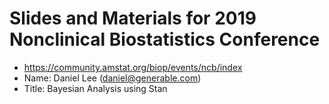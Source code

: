 # Slides and Materials for 2019 Nonclinical Biostatistics Conference

- https://community.amstat.org/biop/events/ncb/index
- Name: Daniel Lee (daniel@generable.com)
- Title: Bayesian Analysis using Stan


